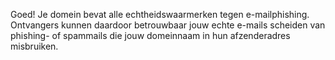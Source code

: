 Goed! Je domein bevat alle echtheidswaarmerken tegen e-mailphishing. Ontvangers kunnen daardoor betrouwbaar jouw echte e-mails scheiden van phishing- of spammails die jouw domeinnaam in hun afzenderadres misbruiken.
